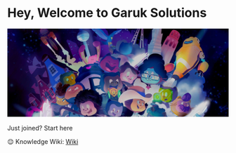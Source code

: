 # Hey, Welcome to Garuk Solutions

![image](./one.jpeg)

Just joined? Start here

😌 Knowledge Wiki: [Wiki](https://github.com/Garuk-solutions/knowledge-base)
